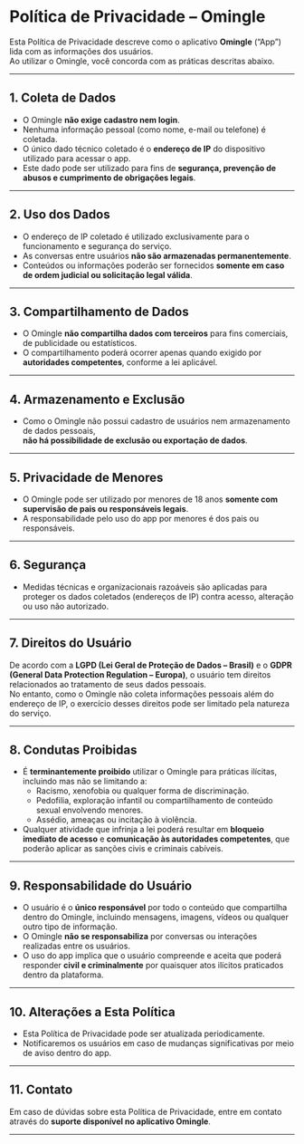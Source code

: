 # Política de Privacidade – Omingle

Esta Política de Privacidade descreve como o aplicativo **Omingle** (“App”) lida com as informações dos usuários.  
Ao utilizar o Omingle, você concorda com as práticas descritas abaixo.

---

## 1. Coleta de Dados
- O Omingle **não exige cadastro nem login**.  
- Nenhuma informação pessoal (como nome, e-mail ou telefone) é coletada.  
- O único dado técnico coletado é o **endereço de IP** do dispositivo utilizado para acessar o app.  
- Este dado pode ser utilizado para fins de **segurança, prevenção de abusos e cumprimento de obrigações legais**.

---

## 2. Uso dos Dados
- O endereço de IP coletado é utilizado exclusivamente para o funcionamento e segurança do serviço.  
- As conversas entre usuários **não são armazenadas permanentemente**.  
- Conteúdos ou informações poderão ser fornecidos **somente em caso de ordem judicial ou solicitação legal válida**.

---

## 3. Compartilhamento de Dados
- O Omingle **não compartilha dados com terceiros** para fins comerciais, de publicidade ou estatísticos.  
- O compartilhamento poderá ocorrer apenas quando exigido por **autoridades competentes**, conforme a lei aplicável.

---

## 4. Armazenamento e Exclusão
- Como o Omingle não possui cadastro de usuários nem armazenamento de dados pessoais,  
  **não há possibilidade de exclusão ou exportação de dados**.  

---

## 5. Privacidade de Menores
- O Omingle pode ser utilizado por menores de 18 anos **somente com supervisão de pais ou responsáveis legais**.  
- A responsabilidade pelo uso do app por menores é dos pais ou responsáveis.

---

## 6. Segurança
- Medidas técnicas e organizacionais razoáveis são aplicadas para proteger os dados coletados (endereços de IP) contra acesso, alteração ou uso não autorizado.

---

## 7. Direitos do Usuário
De acordo com a **LGPD (Lei Geral de Proteção de Dados – Brasil)** e o **GDPR (General Data Protection Regulation – Europa)**, o usuário tem direitos relacionados ao tratamento de seus dados pessoais.  
No entanto, como o Omingle não coleta informações pessoais além do endereço de IP, o exercício desses direitos pode ser limitado pela natureza do serviço.

---

## 8. Condutas Proibidas
- É **terminantemente proibido** utilizar o Omingle para práticas ilícitas, incluindo mas não se limitando a:  
  - Racismo, xenofobia ou qualquer forma de discriminação.  
  - Pedofilia, exploração infantil ou compartilhamento de conteúdo sexual envolvendo menores.  
  - Assédio, ameaças ou incitação à violência.  
- Qualquer atividade que infrinja a lei poderá resultar em **bloqueio imediato de acesso** e **comunicação às autoridades competentes**, que poderão aplicar as sanções civis e criminais cabíveis.

---

## 9. Responsabilidade do Usuário
- O usuário é o **único responsável** por todo o conteúdo que compartilha dentro do Omingle, incluindo mensagens, imagens, vídeos ou qualquer outro tipo de informação.  
- O Omingle **não se responsabiliza** por conversas ou interações realizadas entre os usuários.  
- O uso do app implica que o usuário compreende e aceita que poderá responder **civil e criminalmente** por quaisquer atos ilícitos praticados dentro da plataforma.

---

## 10. Alterações a Esta Política
- Esta Política de Privacidade pode ser atualizada periodicamente.  
- Notificaremos os usuários em caso de mudanças significativas por meio de aviso dentro do app.

---

## 11. Contato
Em caso de dúvidas sobre esta Política de Privacidade, entre em contato através do **suporte disponível no aplicativo Omingle**.

---
